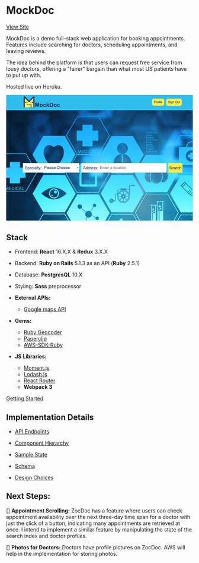 # MockDoc

[View Site](https://www.mockdoc.live/)

MockDoc is a demo full-stack web application for booking appointments. Features include searching for doctors, scheduling appointments, and leaving reviews.

The idea behind the platform is that users can request free service from lousy doctors, offering a "fairer" bargain than what most US patients have to put up with.

Hosted live on Heroku.

![MockDoc](./docs/images/mockdoc.png)

## Stack

* Frontend: **React** 16.X.X & **Redux** 3.X.X
* Backend: **Ruby on Rails** 5.1.3 as an API (**Ruby** 2.5.1)
* Database: **PostgresQL** 10.X
* Styling: **Sass** preprocessor

* **External APIs:**
  * [Google maps API](https://developers.google.com/maps/documentation/javascript/)

* **Gems:**
  * [Ruby Geocoder](https://github.com/alexreisner/geocoder)
  * [Paperclip](https://github.com/thoughtbot/paperclip)
  * [AWS-SDK-Ruby](https://github.com/aws/aws-sdk-ruby)

* **JS Libraries:**
  * [Moment.js](https://momentjs.com/docs/)
  * [Lodash.js](https://lodash.com)
  * [React Router](https://github.com/ReactTraining/react-router)
  * **Webpack 3**

[Getting Started][setup]

[setup]: docs/setup.md

## Implementation Details

* [API Endpoints][API Endpoints]
* [Component Hierarchy][hierarchy]
* [Sample State][state]
* [Schema][schema]
* [Design Choices][choices]

  [API Endpoints]: docs/api-endpoints.md
  [hierarchy]: docs/component-hierarchy.md
  [state]: docs/sample-state.md
  [schema]: docs/schema.md
  [choices]: docs/choices.md

## Next Steps:

[] **Appointment Scrolling:** ZocDoc has a feature where users can check appointment availability over the next three-day time span for a doctor with just the click of a button, indicating many appointments are retrieved at once. I intend to implement a similar feature by manipulating the state of the search index and doctor profiles.

[] **Photos for Doctors:** Doctors have profile pictures on ZocDoc. AWS will help in the implementation for storing photos.
